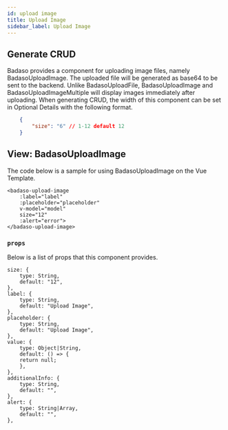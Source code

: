 ```yaml
---
id: upload image
title: Upload Image
sidebar_label: Upload Image
---
```


## Generate CRUD

Badaso provides a component for uploading image files, namely BadasoUploadImage. The uploaded file will be generated as base64 to be sent to the backend. Unlike BadasoUploadFile, BadasoUploadImage and BadasoUploadImageMultiple will display images immediately after uploading. When generating CRUD, the width of this component can be set in Optional Details with the following format.
<!--DOCUSAURUS_CODE_TABS-->
<!--JSON-->
```json
    {
        "size": "6" // 1-12 default 12
    }
```
<!--END_DOCUSAURUS_CODE_TABS-->

## View: BadasoUploadImage

The code below is a sample for using BadasoUploadImage on the Vue Template.

<!--DOCUSAURUS_CODE_TABS-->
<!--Vue-->
```vue
<badaso-upload-image
    :label="label"
    :placeholder="placeholder"
    v-model="model"
    size="12"
    :alert="error">
</badaso-upload-image>
```
<!--DOCUSAURUS_CODE_TABS-->

### ```props```

Below is a list of props that this component provides.

```
size: {
    type: String,
    default: "12",
},
label: {
    type: String,
    default: "Upload Image",
},
placeholder: {
    type: String,
    default: "Upload Image",
},
value: {
    type: Object|String,
    default: () => {
    return null;
    },
},
additionalInfo: {
    type: String,
    default: "",
},
alert: {
    type: String|Array,
    default: "",
},
```